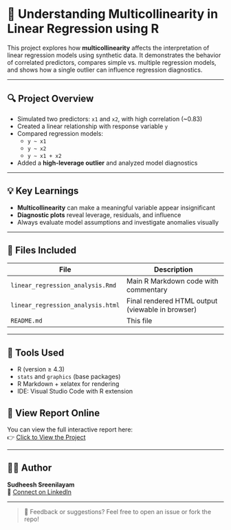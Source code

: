 # 🧠 Understanding Multicollinearity in Linear Regression using R

This project explores how **multicollinearity** affects the interpretation of linear regression models using synthetic data. It demonstrates the behavior of correlated predictors, compares simple vs. multiple regression models, and shows how a single outlier can influence regression diagnostics.

---

## 🔍 Project Overview

- Simulated two predictors: `x1` and `x2`, with high correlation (~0.83)
- Created a linear relationship with response variable `y`
- Compared regression models:
  - `y ~ x1`
  - `y ~ x2`
  - `y ~ x1 + x2`
- Added a **high-leverage outlier** and analyzed model diagnostics

---

## 💡 Key Learnings

- **Multicollinearity** can make a meaningful variable appear insignificant
- **Diagnostic plots** reveal leverage, residuals, and influence
- Always evaluate model assumptions and investigate anomalies visually

---

## 🧾 Files Included

| File | Description |
|------|-------------|
| `linear_regression_analysis.Rmd` | Main R Markdown code with commentary |
| `linear_regression_analysis.html` | Final rendered HTML output (viewable in browser) |
| `README.md` | This file |

---

## 🧰 Tools Used

- R (version ≥ 4.3)
- `stats` and `graphics` (base packages)
- R Markdown + xelatex for rendering
- IDE: Visual Studio Code with R extension

## 🔗 View Report Online

You can view the full interactive report here:  
👉 [Click to View the Project](https://sudheeshsreenilayam.github.io/dissect-with-sudheesh/R-Projects/Linear-Regression-Multicollinearity-R/linear_regression_analysis.html)


---

## 🧑‍💻 Author

**Sudheesh Sreenilayam**  
📎 [Connect on LinkedIn](https://www.linkedin.com/in/ssudheesh)

---

> 💬 Feedback or suggestions? Feel free to open an issue or fork the repo!
